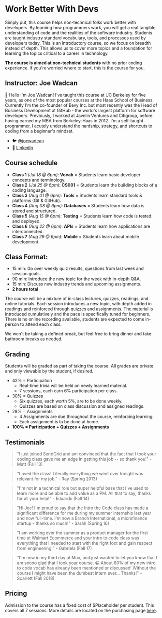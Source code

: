 # Work Better With Devs

Simply put, this course helps non-technical folks work better with developers. By learning how programmers work, you will get a real tangible understanding of code and the realities of the software industry. Students are taught industry standard vocabulary, tools, and processes used by developers today. This is an introductory course, so we focus on breadth instead of depth. This allows us to cover more topics and a foundation for learning the topics critical to a career in technology.

**The course is aimed at non-technical students** with no prior coding experience. If you're worried where to start, this is the course for you. 

## Instructor: Joe Wadcan 

:wave: Hello I'm Joe Wadcan! I've  taught this course at UC Berkeley for five years, as one of the most popular courses at the Haas School of Business. Currently I'm the co-founder of Bevy Inc. but most recently was the Head of Business Development at GitHub - the world's largest platform for software developers. Previously, I worked at Javelin Ventures and Citigroup, before having earned my MBA from Berkeley-Haas in 2012. I'm a self-taught programmer, I acutely understand the hardship, strategy, and shortcuts to coding from a beginner's mindset.

- :bird: [@joewadcan](https://twitter.com/joewadcan) 
- :link: [LinkedIn](https://www.linkedin.com/in/joewadcan)

## Course schedule

- **Class 1** _(Jul 18 @ 6pm)_: **Vocab** = Students learn basic developer concepts and terminology.
- **Class 2** _(Jul 25 @ 6pm)_: **CS001** = Students learn the building blocks of a coding language.
- **Class 3** _(Aug 01 @ 6pm)_: **Tools** = Students learn standard tools & platforms (Git & GitHub).
- **Class 4** _(Aug 08 @ 6pm)_: **Databases** = Students learn how data is stored and structured.
- **Class 5** _(Aug 15 @ 6pm)_: **Testing** = Students learn how code is tested and deployed.
- **Class 6** _(Aug 22 @ 6pm)_: **APIs** = Students learn how applications are interconnected.
- **Class 7** _(Aug 29 @ 6pm)_: **Mobile** = Students learn about mobile development.

## Class Format:

- 15 min: Go over weekly quiz results, questions from last week and session goals.
- 90 min: Introduce the new topic for the week with in-depth Q&A.
- 15 min: Discuss new industry trends and upcoming assignments.
- **2 hours total**

The course will be a mixture of in-class lectures, quizzes, readings, and online tutorials. Each session introduces a new topic, with depth added in readings and reinforced through quizzes and assignments. The material is introduced cumulatively and the pace is specifically tuned for beginners. There is no online recording available, students are expected to come in-person to attend each class.

We won't be taking a defined break, but feel free to bring dinner and take bathroom breaks as needed. 

## Grading

Students will be graded as part of taking the course. All grades are private and only viewable by the student, if desired. 

- 42% = Participation
  - Real-time trivia will be held on newly learned material.
  - 7 sessions, each earn 6% participation per class.
- 30% = Quizzes
  - Six quizzes, each worth 5%, are to be done weekly.
  - Quizzes are based on class discussion and assigned readings.
- 28% = Assignments
  - 4 Assignments are due throughout the course, reinforcing learning.
  - Each assignment is to be done at home.
- **100% = Participation + Quizzes + Assignments**

## Testimonials

> "I just joined SendGrid and am convinced that the fact that I took your coding class gave me an edge in getting this job -- so thank you!" - Matt (Fall 13)

> "Loved the class! Literally everything we went over tonight was relevant for my job." - Ray (Spring 2013)

> "I'm not in a technical role but super helpful base that I've used to learn more and be able to add value as a PM. All that to say, thanks for all your help!" - Eduardo (Fall 14)

> "Hi Joe! I'm proud to say that the Intro the Code class has made a significant difference for me during my summer internship last year and now full-time. I'm now a Branch International, a microfinance startup - thanks so much!" - Sarah (Spring 16)

> "I am working over the summer as a product manager for the first time at Walmart Ecommerce and your intro to code class was everything that I needed to start with the right foot and gain respect from engineering!”  - Gabriela (Fall 17)

> "I'm now in my third day at Mux, and just wanted to let you know that I am soooo glad that I took your course. 😀 About 80% of my new intro to code vocab has already been mentioned or discussed! Without the course I might have been the dumbest intern ever... Thanks!" - Scarlett (Fall 2018)

## Pricing

Admission to the course has a fixed cost of $Placeholder per student. This covers all 7 sessions. More details are located on the purchasing page [here](https://ti.to/workwithdevs/summer-2018). 

<tito-widget event="workwithdevs/summer-2018"></tito-widget>
